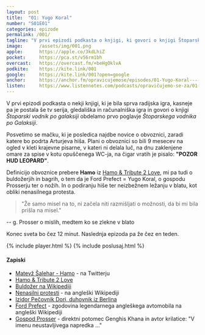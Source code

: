 ```yaml
---
layout: post
title:  "01: Yugo Koral"
number: "S01E01"
categories: epizode
permalink: /001/
tagline: "V prvi epizodi podkasta o knjigi, ki govori o knjigi Štoparski vodnik po galaksiji obdelamo 1. poglavje. O mačku, obvoznici, Arturju Dentu, buldožerjih, Fordu Prefectu, gospodu Prosserju. Citat prebere Hamo."
image:		/assets/img/001.png
apple:		https://apple.co/3kdLhiZ
pocket:		https://pca.st/v56rm1bh
overcast:	https://overcast.fm/+beHgOklvA
podkite:	https://kite.link/001
google:		https://kite.link/001?open=google
anchor:		https://anchor.fm/opravicujemose/episodes/01-Yugo-Koral-----kjer-govorimo-o-maku--obvoznici-in-prvem-poglavju-knjige-toparski-vodnik-po-Galaksiji--Citat-prebere-Matev-alehar---Hamo-eeqrrc/a-a2bstjh
listen:		https://www.listennotes.com/podcasts/opravičujemo-se-za/01-yugo-koral-kjer-govorimo-5g4PTF8_6WI/embed/
---
```


V prvi epizodi podkasta o nekji knjigi, ki je bila sprva radijska igra, kasneje pa je postala še tv serija, gledališka in računalniška igra in govori o knjigi _Štoparski vodnik po galaksiji_ obdelamo prvo poglavje _Štoparskega vodnika po Galaksiji_.

Posvetimo se mačku, ki je posledica najdbe novice o obvoznici, zaradi katere bo podrta Arturjeva hiša. Plani o obvoznici so bili 9 mesecev na ogled v kleti krajevne pisarne, v kateri ni delala luč, na dnu zaklenjene omare za spise v kotu opuščenega WC-ja, na čigar vratih je pisalo: **"POZOR HUD LEOPARD"**.

Definicijo obvoznice prebere **Hamo** iz [Hamo & Tribute 2 Love](http://tribute2love.si/), mi pa tudi o buldožerjih in bagrih, o tem da je Ford Prefect = Yugo Koral, o gospodu Prosserju ter o nožih. In o podiranju hiše ter neizbežnem ležanju v blatu, kot obliki nenasilnega protesta.

>  "Že samo misel na to, ni začela niti razmišljati o možnosti, da bi mi bila prišla na misel."
>
-- g. Prosser o mislih, medtem ko se zlekne v blato

Konec sveta bo čez 12 minut. Naslednja epizoda pa že čez en teden.

{% include player.html %}
{% include poslusaj.html %}

#### Zapiski

- [Matevž Šalehar - Hamo](https://twitter.com/hamudu/) - na Twitterju
- [Hamo & Tribute 2 Love](http://tribute2love.si/)
- [Buldožer na Wikipediji](https://sl.wikipedia.org/wiki/Buldo%C5%BEer)
- [Nenasilni protesti](https://en.wikipedia.org/wiki/Nonviolent_resistance) - na angleški Wikipediji
- [Izidor Pečovnik Dori, duhovnik iz Berlina](https://www.dnevnik.si/17233)
- [Ford Prefect](https://en.wikipedia.org/wiki/Ford_Prefect) - zgodovina legendarnega angleškega avtomobila na angleški Wikipediji
- [Gospod Prosser](https://hitchhikers.fandom.com/wiki/Mr_Prosser) - direktni potomec Genghis Khana in avtor krilatice: "V imenu neustavljivega napredka ..."
